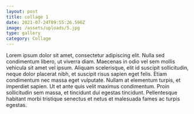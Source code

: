 ```yaml
---
layout: post
title: collage 1
date: 2021-07-24T09:55:26.596Z
image: /assets/uploads/5.jpg
type: gallery
category: Collage
---
```

Lorem ipsum dolor sit amet, consectetur adipiscing elit. Nulla sed condimentum libero, ut viverra diam. Maecenas in odio vel sem mollis vehicula sit amet vel ipsum. Aliquam scelerisque, elit id suscipit sollicitudin, neque dolor placerat nibh, et suscipit risus sapien eget felis. Etiam condimentum nec massa eget vulputate. Nullam at elementum turpis, et imperdiet sapien. Ut et ante quis velit maximus condimentum. Proin sollicitudin sem massa, et tincidunt dui egestas tincidunt. Pellentesque habitant morbi tristique senectus et netus et malesuada fames ac turpis egestas.
